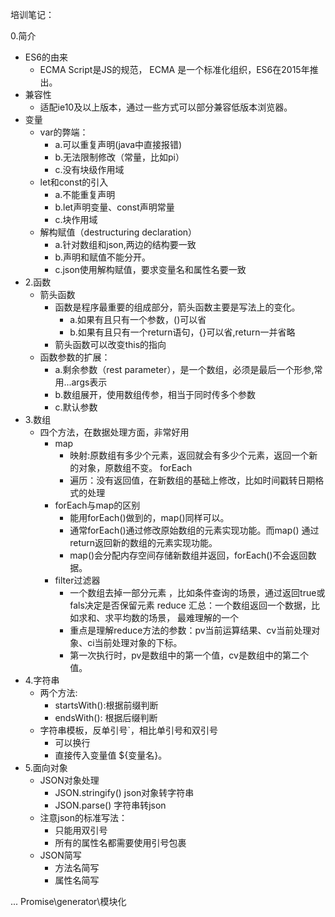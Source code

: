 培训笔记：

0.简介

- ES6的由来
  - ECMA Script是JS的规范， ECMA 是一个标准化组织，ES6在2015年推出。
- 兼容性
  - 适配ie10及以上版本，通过一些方式可以部分兼容低版本浏览器。
- 变量
  - var的弊端：
    - a.可以重复声明(java中直接报错)
    - b.无法限制修改（常量，比如pi）
    - c.没有块级作用域
  - let和const的引入
    - a.不能重复声明
    - b.let声明变量、const声明常量
    - c.块作用域
  - 解构赋值（destructuring declaration） 
    - a.针对数组和json,两边的结构要一致
    - b.声明和赋值不能分开。
    - c.json使用解构赋值，要求变量名和属性名要一致
- 2.函数
  - 箭头函数
    - 函数是程序最重要的组成部分，箭头函数主要是写法上的变化。
      - a.如果有且只有一个参数，()可以省
      - b.如果有且只有一个return语句，{}可以省,return一并省略
    - 箭头函数可以改变this的指向
  - 函数参数的扩展：
    - a.剩余参数（rest parameter），是一个数组，必须是最后一个形参,常用...args表示
    - b.数组展开，使用数组传参，相当于同时传多个参数 
    - c.默认参数
- 3.数组
  - 四个方法，在数据处理方面，非常好用
    - map	
      - 映射:原数组有多少个元素，返回就会有多少个元素，返回一个新的对象，原数组不变。
      	forEach	
      - 遍历：没有返回值，在新数组的基础上修改，比如时间戳转日期格式的处理
    - forEach与map的区别
      - 能用forEach()做到的，map()同样可以。
      - 通常forEach()通过修改原始数组的元素实现功能。而map() 通过return返回新的数组的元素实现功能。
      - map()会分配内存空间存储新数组并返回，forEach()不会返回数据。
    - filter过滤器
      - 一个数组去掉一部分元素 ，比如条件查询的场景，通过返回true或fals决定是否保留元素
    		reduce	汇总：一个数组返回一个数据，比如求和、求平均数的场景， 最难理解的一个
      - 重点是理解reduce方法的参数：pv当前运算结果、cv当前处理对象、ci当前处理对象的下标。
      - 第一次执行时，pv是数组中的第一个值，cv是数组中的第二个值。
- 4.字符串
  - 两个方法:
    - startsWith():根据前缀判断
    - endsWith(): 根据后缀判断
  - 字符串模板，反单引号`，相比单引号和双引号
    - 可以换行
    - 直接传入变量值 ${变量名}。
- 5.面向对象
  - JSON对象处理
    - JSON.stringify() 	json对象转字符串
    - JSON.parse()  字符串转json
  - 注意json的标准写法： 
    - 只能用双引号
    - 所有的属性名都需要使用引号包裹
  - JSON简写
    - 方法名简写
    - 属性名简写

...
    Promise\generator\模块化